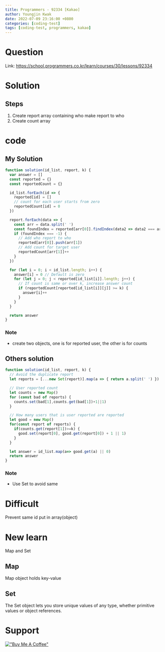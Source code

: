 ```yaml
---
title: Programmers - 92334 [Kakao]
author: Youngjin Kwak
date: 2022-07-09 23:16:00 +0800
categories: [coding-test]
tags: [coding-test, programmers, kakao]
---
```

# Question
Link: https://school.programmers.co.kr/learn/courses/30/lessons/92334

# Solution
## Steps
1. Create report array containing who make report to who
2. Create count array

# code
## My Solution
```javascript
function solution(id_list, report, k) {
  var answer = []
  const reported = {}
  const reportedCount = {}

  id_list.forEach(id => {
    reported[id] = []
    // count for each user starts from zero
    reportedCount[id] = 0
  })

  report.forEach(data => {
    const arr = data.split(' ')
    const foundIndex = reported[arr[0]].findIndex(data2 => data2 === arr[1])
    if (foundIndex === -1) {
      // Add who report to who
      reported[arr[0]].push(arr[1])
      // Add count for target user
      reportedCount[arr[1]]++
    }
  })

  for (let i = 0; i < id_list.length; i++) {
    answer[i] = 0 // Default is zero
    for (let j = 0; j < reported[id_list[i]].length; j++) {
      // If count is same or over k, increase answer count
      if (reportedCount[reported[id_list[i]][j]] >= k) {
        answer[i]++
      }
    }
  }

  return answer
}
```
### Note
- create two objects, one is for reported user, the other is for counts

## Others solution
```javascript
function solution(id_list, report, k) {
  // Avoid the duplicate report
  let reports = [...new Set(report)].map(a => { return a.split(' ') })

  // User reported count
  let counts = new Map()
  for (const bad of reports) {
    counts.set(bad[1],counts.get(bad[1])+1||1)
  }

  // How many users that is user reported are reported
  let good = new Map()
  for(const report of reports) {
    if(counts.get(report[1])>=k) {
      good.set(report[0], good.get(report[0]) + 1 || 1)
    }
  }

  let answer = id_list.map(a=> good.get(a) || 0)
  return answer
}
```
### Note
- Use Set to avoid same

# Difficult
Prevent same id put in array(object)

# New learn
Map and Set
## Map
Map object holds key-value

## Set
The Set object lets you store unique values of any type, whether primitive values or object references.

# Support
[!["Buy Me A Coffee"](https://www.buymeacoffee.com/assets/img/custom_images/orange_img.png)](https://www.buymeacoffee.com/youngjinkwak)
